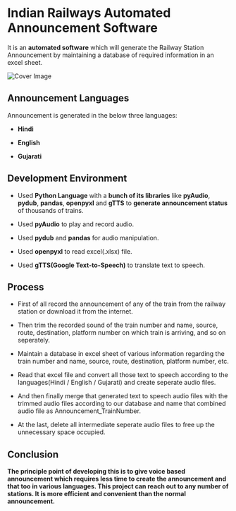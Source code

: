 # Indian Railways Automated Announcement Software

It is an **automated software** which will generate the Railway Station Announcement by maintaining a database of required information in an excel sheet.

![Cover Image](https://user-images.githubusercontent.com/68781375/125184803-67aa5d00-e23e-11eb-9b81-15924a3fbf6b.jpg)

## Announcement Languages

Announcement is generated in the below three languages:

- **Hindi**

- **English**

- **Gujarati**

## Development Environment

- Used **Python Language** with a **bunch of its libraries** like **pyAudio**, **pydub**, **pandas**, **openpyxl** and **gTTS** to **generate announcement status** of thousands of trains.

- Used **pyAudio** to play and record audio.

- Used **pydub** and **pandas** for audio manipulation.

- Used **openpyxl** to read excel(.xlsx) file.

- Used **gTTS(Google Text-to-Speech)** to translate text to speech.

## Process

- First of all record the announcement of any of the train from the railway station or download it from the internet.

- Then trim the recorded sound of the train number and name, source, route, destination, platform number on which train is arriving, and so on seperately.

- Maintain a database in excel sheet of various information regarding the train number and name, source, route, destination, platform number, etc.

- Read that excel file and convert all those text to speech according to the languages(Hindi / English / Gujarati) and create seperate audio files.

- And then finally merge that generated text to speech audio files with the trimmed audio files according to our database and name that combined audio file as Announcement_TrainNumber.

- At the last, delete all intermediate seperate audio files to free up the unnecessary space occupied.

## Conclusion

**The principle point of developing this is to give voice based announcement which requires less time to create the announcement and that too in various languages. This project can reach out to any number of stations. It is more efficient and convenient than the normal announcement.**
